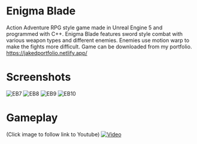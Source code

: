 # Enigma Blade
Action Adventure RPG style game made in Unreal Engine 5 and programmed with C++.
Enigma Blade features sword style combat with various weapon types and different enemies.
Enemies use motion warp to make the fights more difficult.
Game can be downloaded from my portfolio.  https://jakedportfolio.netlify.app/

# Screenshots
![EB7](https://github.com/jakedusing/Slash/assets/132010022/9c4d472c-3f86-4f6a-a125-4e116ebe2d10)
![EB8](https://github.com/jakedusing/Slash/assets/132010022/f2cef720-8661-4a4c-a039-909b519d5426)
![EB9](https://github.com/jakedusing/Slash/assets/132010022/9f362f04-4aa4-443f-92c3-68425fdebead)
![EB10](https://github.com/jakedusing/Slash/assets/132010022/c4d3bc68-7769-4460-b5c8-75ba455a561b)



# Gameplay
(Click image to follow link to Youtube)
[![Video](https://img.youtube.com/vi/6Vpl9YWQLlE/maxresdefault.jpg)](https://www.youtube.com/watch?v=6Vpl9YWQLlE)
